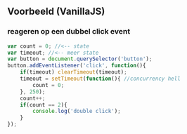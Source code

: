 ## Voorbeeld (VanillaJS)

### reageren op een dubbel click event

```js
var count = 0; //<-- state
var timeout; //<-- meer state
var button = document.querySelector('button');
button.addEventListener('click', function(){
    if(timeout) clearTimeout(timeout);
    timeout = setTimeout(function(){ //concurrency hell
        count = 0;
    }, 250);
    count++;
    if(count == 2){
        console.log('double click');
    }
});
```